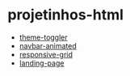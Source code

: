 # projetinhos-html

* [theme-toggler](theme-toggler-css/README.md)
* [navbar-animated](navbar-animated-css/README.md)
* [responsive-grid](responsive-grid-css/README.md)
* [landing-page](responsive-grid-css/README.md)
  